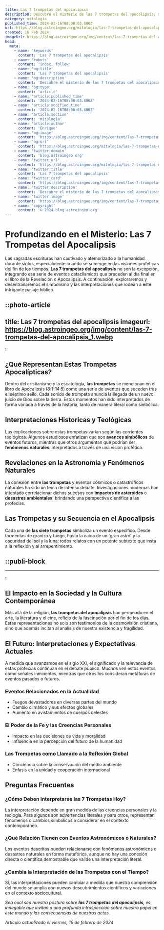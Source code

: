 ```yaml
---
title: Las 7 trompetas del apocalipsis
description: Descubre el misterio de las 7 trompetas del apocalipsis; su significado profundo y las interpretaciones a lo largo de la historia.
category: mitologia
published_time: 2024-02-16T08:00:03.806Z
url: https://blog.astroingeo.org/mitologia/las-7-trompetas-del-apocalipsis
created: 16 Feb 2024
imageUrl: https://blog.astroingeo.org/img/content/las-7-trompetas-del-apocalipsis_1.webp
head:
  meta:
    - name: 'keywords'
      content: 'Las 7 trompetas del apocalipsis'
    - name: 'robots'
      content: 'index, follow'
    - name: 'og:title'
      content: 'Las 7 trompetas del apocalipsis'
    - name: 'og:description'
      content: 'Descubre el misterio de las 7 trompetas del apocalipsis; su significado profundo y las interpretaciones a lo largo de la historia.'
    - name: 'og:type'
      content: 'article'
    - name: 'article:published_time'
      content: '2024-02-16T08:00:03.806Z'
    - name: 'article:modified_time'
      content: '2024-02-16T08:00:03.806Z'
    - name: 'article:section'
      content: 'mitologia'
    - name: 'article:author'
      content: 'Enrique'
    - name: 'og:image'
      content: 'https://blog.astroingeo.org/img/content/las-7-trompetas-del-apocalipsis_1.webp'
    - name: 'og:url'
      content: 'https://blog.astroingeo.org/mitologia/las-7-trompetas-del-apocalipsis'
    - name: 'twitter:domain'
      content: 'blog.astroingeo.org'
    - name: 'twitter:url'
      content: 'https://blog.astroingeo.org/mitologia/las-7-trompetas-del-apocalipsis'
    - name: 'twitter:title'
      content: 'Las 7 trompetas del apocalipsis'
    - name: 'twitter:card'
      content: 'https://blog.astroingeo.org/img/content/las-7-trompetas-del-apocalipsis_1.webp'
    - name: 'twitter:description'
      content: 'Descubre el misterio de las 7 trompetas del apocalipsis; su significado profundo y las interpretaciones a lo largo de la historia.'
    - name: 'twitter:image'
      content: 'https://blog.astroingeo.org/img/content/las-7-trompetas-del-apocalipsis_1.webp'
    - name: 'copyright'
      content: '© 2024 blog.astroingeo.org'
---
```

# Profundizando en el Misterio: Las 7 Trompetas del Apocalipsis

Las sagradas escrituras han cautivado y atemorizado a la humanidad durante siglos, especialmente cuando se sumerge en las visiones proféticas del fin de los tiempos. **Las 7 trompetas del apocalipsis** no son la excepción, integrando esa serie de eventos cataclísmicos que preceden al día final en el libro de la Revelación o Apocalipsis. A continuación, exploraremos y desentrañaremos el simbolismo y las interpretaciones que rodean a este intrigante pasaje bíblico.


::photo-article
---
title: Las 7 trompetas del apocalipsis
imageurl: https://blog.astroingeo.org/img/content/las-7-trompetas-del-apocalipsis_1.webp
---
::


## ¿Qué Representan Estas Trompetas Apocalípticas?

Dentro del cristianismo y la escatología, **las trompetas** se mencionan en el libro de Apocalipsis (8:1-14:5) como una serie de eventos que suceden tras el séptimo sello. Cada sonido de trompeta anuncia la llegada de un nuevo juicio de Dios sobre la tierra. Estos momentos han sido interpretados de forma variada a través de la historia, tanto de manera literal como simbólica.

## Interpretaciones Historicas y Teológicas

Las explicaciones sobre estas trompetas varían según las corrientes teológicas. Algunos estudiosos enfatizan que son **avances simbólicos** de eventos futuros, mientras que otros argumentan que podrían ser **fenómenos naturales** interpretados a través de una visión profética.

## Revelaciones en la Astronomía y Fenómenos Naturales

La conexión entre **las trompetas** y eventos cósmicos o catastróficos naturales ha sido un tema de intenso debate. Investigaciones modernas han intentado correlacionar dichos sucesos con **impactos de asteroides** o **desastres ambientales**, brindando una perspectiva científica a las profecías.

## Las Trompetas y su Secuencia en el Apocalipsis

Cada una de **las siete trompetas** simboliza un evento específico. Desde tormentas de granizo y fuego, hasta la caída de un 'gran astro' y la oscuridad del sol y la luna: todos relatos con un potente subtexto que insta a la reflexión y al arrepentimiento.


  ::publi-block
  ---
  ---
  ::
  
  
## El Impacto en la Sociedad y la Cultura Contemporánea

Más allá de la religión, **las trompetas del apocalipsis** han permeado en el arte, la literatura y el cine, reflejo de la fascinación por el fin de los días. Estas representaciones no solo son testimonios de la cosmovisión cristiana, sino que además incitan al análisis de nuestra existencia y fragilidad.

## El Futuro: Interpretaciones y Expectativas Actuales

A medida que avanzamos en el siglo XXI, el significado y la relevancia de estas profecías continúan en el debate público. Muchos ven estos eventos como señales inminentes, mientras que otros los consideran metáforas de eventos pasados ​​o futuros.

### Eventos Relacionados en la Actualidad

- Fuegos devastadores en diversas partes del mundo
- Cambio climático y sus efectos globales
- Aumento en avistamientos de cuerpos celestes

### El Poder de la Fe y las Creencias Personales

- Impacto en las decisiones de vida y moralidad
- Influencia en la percepción del futuro de la humanidad

### Las Trompetas como Llamado a la Reflexión Global

- Conciencia sobre la conservación del medio ambiente
- Énfasis en la unidad y cooperación internacional

## Preguntas Frecuentes

### ¿Cómo Deben Interpretarse las 7 Trompetas Hoy? ###
La interpretación depende en gran medida de las creencias personales y la teología. Para algunos son advertencias literales y para otros, representan fenómenos o cambios simbólicos a considerar en el contexto contemporáneo.

### ¿Qué Relación Tienen con Eventos Astronómicos o Naturales? ###
Los eventos descritos pueden relacionarse con fenómenos astronómicos o desastres naturales en forma metafórica, aunque no hay una conexión directa o científica demostrable que valide una interpretación literal.

### ¿Cambia la Interpretación de las Trompetas con el Tiempo? ###
Sí, las interpretaciones pueden cambiar a medida que nuestra comprensión del mundo se amplía con nuevos descubrimientos científicos y variaciones en el contexto sociocultural.

*Sea cual sea nuestra postura sobre **las 7 trompetas del apocalipsis**, es innegable que invitan a una profunda introspección sobre nuestro papel en este mundo y las consecuencias de nuestros actos.*

_Artículo actualizado el viernes, 16 de febrero de 2024_